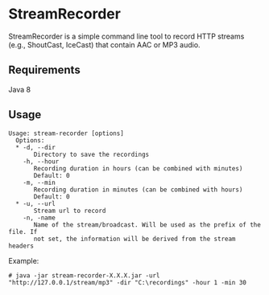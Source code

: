 # StreamRecorder

StreamRecorder is a simple command line tool to record HTTP streams (e.g., ShoutCast, IceCast) that contain AAC or MP3 audio.

## Requirements

Java 8

## Usage

    Usage: stream-recorder [options]
      Options:
      * -d, --dir
           Directory to save the recordings
        -h, --hour
           Recording duration in hours (can be combined with minutes)
           Default: 0
        -m, --min
           Recording duration in minutes (can be combined with hours)
           Default: 0
      * -u, --url
           Stream url to record
        -n, -name
           Name of the stream/broadcast. Will be used as the prefix of the file. If
           not set, the information will be derived from the stream headers


Example:

    # java -jar stream-recorder-X.X.X.jar -url "http://127.0.0.1/stream/mp3" -dir "C:\recordings" -hour 1 -min 30

